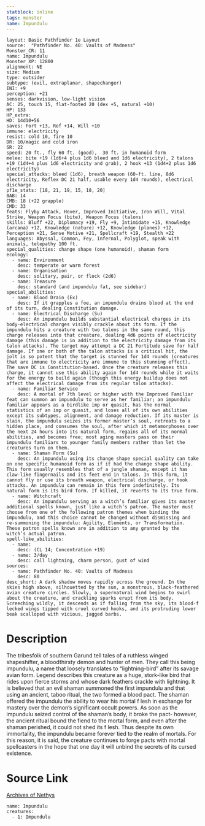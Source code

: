 ```yaml
---
statblock: inline
tags: monster
name: Impundulu
---
```

```statblock
layout: Basic Pathfinder 1e Layout
source:  "Pathfinder No. 40: Vaults of Madness"
Monster_CR: 11
name: Impundulu
Monster_XP: 12800
alignment: NE
size: Medium
type: outsider
subtype: (evil, extraplanar, shapechanger)
INI: +9
perception: +21
senses: darkvision, low-light vision
AC: 25, touch 15, flat-footed 20 (dex +5, natural +10)
HP: 133
HP_extra: 
HD: 14d10+56
saves: Fort +13, Ref +14, Will +10
immune: electricity
resist: cold 10, fire 10
DR: 10/magic and cold iron
SR: 22
speed: 20 ft., fly 60 ft. (good),  30 ft. in humanoid form
melee: bite +19 (1d6+4 plus 1d6 bleed and 1d6 electricity), 2 talons +19 (1d4+4 plus 1d6 electricity and grab), 2 hook +13 (1d4+2 plus 1d6 electricity)
special_attacks: bleed (1d6), breath weapon (60-ft. line, 8d6 electricity, Reflex DC 21 half, usable every 1d4 rounds), electrical discharge
pf1e_stats: [18, 21, 19, 15, 18, 20]
BAB: 14
CMB: 18 (+22 grapple)
CMD: 33
feats: Flyby Attack, Hover, Improved Initiative, Iron Will, Vital Strike, Weapon Focus (bite), Weapon Focus (talons)
skills: Bluff +22, Diplomacy +19, Fly +9, Intimidate +15, Knowledge (arcana) +12, Knowledge (nature) +12, Knowledge (planes) +12, Perception +21, Sense Motive +21, Spellcraft +19, Stealth +22
languages: Abyssal, Common, Fey, Infernal, Polyglot, speak with animals, telepathy 100 ft.
special_qualities: change shape (one humanoid), shaman form
ecology:
  - name: Environment
    desc: temperate or warm forest
  - name: Organisation
    desc: solitary, pair, or flock (2d6)
  - name: Treasure
    desc: standard (and impundulu fat, see sidebar)
special_abilities:
  - name: Blood Drain (Ex)
    desc: If it grapples a foe, an impundulu drains blood at the end of its turn, dealing Constitution damage.
  - name: Electrical Discharge (Su)
    desc: An impundulu builds substantial electrical charges in its body-electrical charges visibly crackle about its form. If the impundulu hits a creature with two talons in the same round, this charge releases into that creature, dealing 4d6 points of electricity damage (this damage is in addition to the electricity damage from its talon attacks). The target may attempt a DC 21 Fortitude save for half damage. If one or both of the talon attacks is a critical hit, the jolt is so potent that the target is stunned for 1d4 rounds (creatures that are immune to electricity are immune to this stunning effect). The save DC is Constitution-based. Once the creature releases this charge, it cannot use this ability again for 1d4 rounds while it waits for the energy to build again (though this energy buildup does not affect the electrical damage from its regular talon attacks).
  - name: Familiar Service
    desc: A mortal of 7th level or higher with the Improved Familiar feat can summon an impundulu to serve as her familiar; an impundulu familiar appears as a birdlike imp or quasit, has the normal statistics of an imp or quasit, and loses all of its own abilities except its subtypes, alignment, and damage reduction. If its master is slain, the impundulu seizes its former master’s soul, retreats to a hidden place, and consumes the soul, after which it metamorphoses over the next 24 hours into its natural form, regains all of its normal abilities, and becomes free; most aging masters pass on their impundulu familiars to younger family members rather than let the creatures turn on them.
  - name: Shaman Form (Su)
    desc: An impundulu using its change shape special quality can take on one specific humanoid form as if it had the change shape ability. This form usually resembles that of a jungle shaman, except it has claw-like fingernails and its feet end in talons. In this form, it cannot fly or use its breath weapon, electrical discharge, or hook attacks. An impundulu can remain in this form indefinitely. Its natural form is its bird form. If killed, it reverts to its true form.
  - name: Witchcraft
    desc: An impundulu serving as a witch’s familiar gives its master additional spells known, just like a witch’s patron. The master must choose from one of the following patron themes when binding the impundulu, and this choice cannot be changed without dismissing and re-summoning the impundulu: Agility, Elements, or Transformation. These patron spells known are in addition to any granted by the witch’s actual patron.
spell-like_abilities:
  - name:
    desc: (CL 14; Concentration +19)
  - name: 3/day
    desc: call lightning, charm person, gust of wind
sources:
  - name: Pathfinder No. 40: Vaults of Madness
    desc: 80
desc_short: A dark shadow moves rapidly across the ground. In the skies high above, silhouetted by the sun, a monstrous, black-feathered avian creature circles. Slowly, a supernatural wind begins to swirl about the creature, and crackling sparks erupt from its body. Screeching wildly, it descends as if falling from the sky, its blood-f lecked wings tipped with cruel curved hooks, and its protruding lower beak scalloped with vicious, jagged barbs.
```
# Description
The tribesfolk of southern Garund tell tales of a ruthless winged shapeshifter, a bloodthirsty demon and hunter of men. They call this being impundulu, a name that loosely translates to “lightning-bird” after its savage avian form. Legend describes this creature as a huge, stork-like bird that rides upon fierce storms and whose dark feathers crackle with lightning. It is believed that an evil shaman summoned the first impundulu and that using an ancient, taboo ritual, the two formed a blood pact. The shaman offered the impundulu the ability to wear his mortal f lesh in exchange for mastery over the demon’s significant occult powers. As soon as the impundulu seized control of the shaman’s body, it broke the pact- however, the ancient ritual bound the fiend to the mortal form, and even after the shaman perished, it could not shed its f lesh. Thus despite its own immortality, the impundulu became forever tied to the realm of mortals. For this reason, it is said, the creature continues to forge pacts with mortal spellcasters in the hope that one day it will unbind the secrets of its cursed existence.
# Source Link
[Archives of Nethys](https://aonprd.com/MonsterDisplay.aspx?ItemName=Impundulu)
```encounter-table
name: Impundulu
creatures:
  - 1: Impundulu
```
